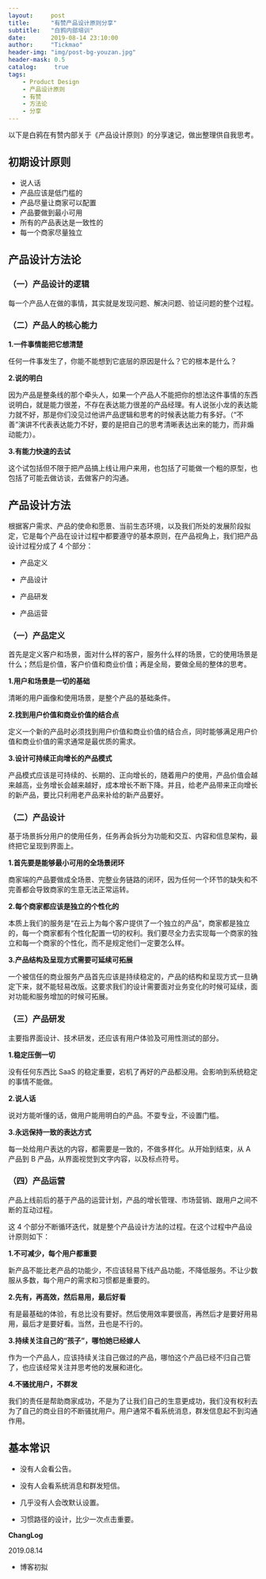 ```yaml
---
layout:     post
title:      "有赞产品设计原则分享"
subtitle:   "白鸦内部培训"
date:       2019-08-14 23:10:00
author:     "Tickmao"
header-img: "img/post-bg-youzan.jpg"
header-mask: 0.5
catalog:     true
tags:
    - Product Design
    - 产品设计原则
    - 有赞
    - 方法论
    - 分享
---
```


以下是白鸦在有赞内部关于《产品设计原则》的分享速记，做出整理供自我思考。

## 初期设计原则

* 说人话
* 产品应该是低门槛的
* 产品尽量让商家可以配置
* 产品要做到最小可用
* 所有的产品表达是一致性的
* 每一个商家尽量独立


## 产品设计方法论

### （一）产品设计的逻辑

每一个产品人在做的事情，其实就是发现问题、解决问题、验证问题的整个过程。


### （二）产品人的核心能力

**1.一件事情能把它想清楚**

任何一件事发生了，你能不能想到它底层的原因是什么？它的根本是什么？


**2.说的明白**

因为产品是整条线的那个牵头人，如果一个产品人不能把你的想法这件事情的东西说明白，就是能力很差，不存在表达能力很差的产品经理。有人说张小龙的表达能力就不好，那是你们没见过他讲产品逻辑和思考的时候表达能力有多好。（“不善”演讲不代表表达能力不好，要的是把自己的思考清晰表达出来的能力，而非煽动能力）。


**3.有能力快速的去试**

这个试包括但不限于把产品搞上线让用户来用，也包括了可能做一个粗的原型，也包括了可能去做访谈，去做客户的沟通。


## 产品设计方法

根据客户需求、产品的使命和愿景、当前生态环境，以及我们所处的发展阶段拟定，它是每个产品在设计过程中都要遵守的基本原则，在产品视角上，我们把产品设计过程分成了 4 个部分：

* 产品定义

* 产品设计

* 产品研发

* 产品运营



### （一）产品定义

首先是定义客户和场景，面对什么样的客户，服务什么样的场景，它的使用场景是什么；然后是价值，客户价值和商业价值；再是全局，要做全局的整体的思考。

**1.用户和场景是一切的基础**

清晰的用户画像和使用场景，是整个产品的基础条件。


**2.找到用户价值和商业价值的结合点**

定义一个新的产品时必须找到用户价值和商业价值的结合点，同时能够满足用户价值和商业价值的需求通常是最优质的需求。


**3.设计可持续正向增长的产品模式**

产品模式应该是可持续的、长期的、正向增长的，随着用户的使用，产品价值会越来越高，业务增长会越来越好，成本增长不断下降。并且，给老产品带来正向增长的新产品，要比只利用老产品来补给的新产品要好。


### （二）产品设计

基于场景拆分用户的使用任务，任务再会拆分为功能和交互、内容和信息架构，最终把它呈现到界面上。

**1.首先要是能够最小可用的全场景闭环**

商家端的产品要做成全场景、完整业务链路的闭环，因为任何一个环节的缺失和不完善都会导致商家的生意无法正常运转。


**2.每个商家都应该是独立的个性化的**

本质上我们的服务是“在云上为每个客户提供了一个独立的产品”，商家都是独立的，每一个商家都有个性化配置一切的权利。我们要尽全力去实现每一个商家的独立和每一个商家的个性化，而不是规定他们一定要怎么样。


**3.产品结构及呈现方式需要可延续可拓展**

一个被信任的商业服务产品首先应该是持续稳定的，产品的结构和呈现方式一旦确定下来，就不能轻易改版。这要求我们的设计需要面对业务变化的时候可延续，面对功能和服务增加的时候可拓展。


### （三）产品研发

主要指界面设计、技术研发，还应该有用户体验及可用性测试的部分。

**1.稳定压倒一切**

没有任何东西比 SaaS 的稳定重要，宕机了再好的产品都没用。会影响到系统稳定的事情不能做。


**2.说人话**

说对方能听懂的话，做用户能用明白的产品。不耍专业，不设置门槛。


**3.永远保持一致的表达方式**

每一处给用户表达的内容，都需要是一致的，不做多样化。从开始到结束，从 A 产品到 B 产品，从界面视觉到文字内容，以及标点符号。


### （四）产品运营

产品上线前后的基于产品的运营计划，产品的增长管理、市场营销、跟用户之间不断的互动过程。

这 4 个部分不断循环迭代，就是整个产品设计方法的过程。在这个过程中产品设计原则如下：

**1.不可减少，每个用户都重要**

新产品不能比老产品的功能少，不应该轻易下线产品功能，不降低服务。不让少数服从多数，每个用户的需求和习惯都是重要的。


**2.先有，再高效，然后易用，最后好看**

有是最基础的体验，有总比没有要好。然后使用效率要很高，再然后才是要好用易用，最后才是要好看。当然，丑也是不行的。


**3.持续关注自己的“孩子”，哪怕她已经嫁人**

作为一个产品人，应该持续关注自己做过的产品，哪怕这个产品已经不归自己管了，也应该经常关注并思考他的发展和进化。


**4.不骚扰用户，不群发**

我们的责任是帮助商家成功，不是为了让我们自己的生意更成功，我们没有权利去为了自己的商业目的不断骚扰用户。用户通常不看系统消息，群发信息起不到沟通作用。


## 基本常识

* 没有人会看公告。

* 没有人会看系统消息和群发短信。

* 几乎没有人会改默认设置。

* 习惯路径的设计，比少一次点击重要。


**ChangLog**

2019.08.14

- 博客初拟
